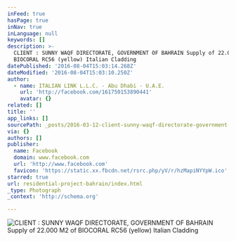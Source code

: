 ```yaml
---
inFeed: true
hasPage: true
inNav: true
inLanguage: null
keywords: []
description: >-
  CLIENT : SUNNY WAQF DIRECTORATE, GOVERNMENT OF BAHRAIN Supply of 22.000 M2 of
  BIOCORAL RC56 (yellow) Italian Cladding
datePublished: '2016-08-04T15:03:14.268Z'
dateModified: '2016-08-04T15:03:10.250Z'
author:
  - name: ITALIAN LINK L.L.C. - Abu Dhabi - U.A.E.
    url: 'http://facebook.com/161750153890441'
    avatar: {}
related: []
title: ''
app_links: []
sourcePath: _posts/2016-03-12-client-sunny-waqf-directorate-government-of-bahrain-suppl.md
via: {}
authors: []
publisher:
  name: Facebook
  domain: www.facebook.com
  url: 'http://www.facebook.com'
  favicon: 'https://static.xx.fbcdn.net/rsrc.php/yV/r/hzMapiNYYpW.ico'
starred: true
url: residential-project-bahrain/index.html
_type: Photograph
_context: 'http://schema.org'

---
```

![CLIENT &colon; SUNNY WAQF DIRECTORATE&comma; GOVERNMENT OF BAHRAIN Supply of 22&period;000 M2 of BIOCORAL RC56 &lpar;yellow&rpar; Italian Cladding](https://scontent.xx.fbcdn.net/hphotos-frc3/t31.0-8/s720x720/1276164_575044612560991_366451079_o.jpg)